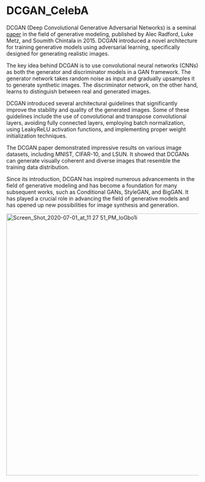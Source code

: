 # DCGAN_CelebA
DCGAN (Deep Convolutional Generative Adversarial Networks) is a seminal [paper]("https://arxiv.org/abs/1511.06434") in the field of generative modeling, published by Alec Radford, Luke Metz, and Soumith Chintala in 2015. DCGAN introduced a novel architecture for training generative models using adversarial learning, specifically designed for generating realistic images.

The key idea behind DCGAN is to use convolutional neural networks (CNNs) as both the generator and discriminator models in a GAN framework. The generator network takes random noise as input and gradually upsamples it to generate synthetic images. The discriminator network, on the other hand, learns to distinguish between real and generated images.

DCGAN introduced several architectural guidelines that significantly improve the stability and quality of the generated images. Some of these guidelines include the use of convolutional and transpose convolutional layers, avoiding fully connected layers, employing batch normalization, using LeakyReLU activation functions, and implementing proper weight initialization techniques.

The DCGAN paper demonstrated impressive results on various image datasets, including MNIST, CIFAR-10, and LSUN. It showed that DCGANs can generate visually coherent and diverse images that resemble the training data distribution.

Since its introduction, DCGAN has inspired numerous advancements in the field of generative modeling and has become a foundation for many subsequent works, such as Conditional GANs, StyleGAN, and BigGAN. It has played a crucial role in advancing the field of generative models and has opened up new possibilities for image synthesis and generation.


<img width="685" alt="Screen_Shot_2020-07-01_at_11 27 51_PM_IoGbo1i" src="https://github.com/helya02/DCGAN_CelebA/assets/77358433/a3acc9a6-6043-4c0c-8a37-f2cb28af2af3">



